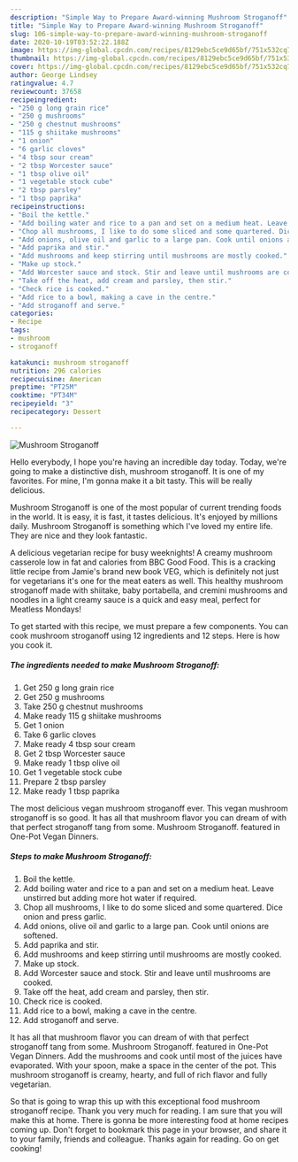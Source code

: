 ```yaml
---
description: "Simple Way to Prepare Award-winning Mushroom Stroganoff"
title: "Simple Way to Prepare Award-winning Mushroom Stroganoff"
slug: 106-simple-way-to-prepare-award-winning-mushroom-stroganoff
date: 2020-10-19T03:52:22.188Z
image: https://img-global.cpcdn.com/recipes/8129ebc5ce9d65bf/751x532cq70/mushroom-stroganoff-recipe-main-photo.jpg
thumbnail: https://img-global.cpcdn.com/recipes/8129ebc5ce9d65bf/751x532cq70/mushroom-stroganoff-recipe-main-photo.jpg
cover: https://img-global.cpcdn.com/recipes/8129ebc5ce9d65bf/751x532cq70/mushroom-stroganoff-recipe-main-photo.jpg
author: George Lindsey
ratingvalue: 4.7
reviewcount: 37658
recipeingredient:
- "250 g long grain rice"
- "250 g mushrooms"
- "250 g chestnut mushrooms"
- "115 g shiitake mushrooms"
- "1 onion"
- "6 garlic cloves"
- "4 tbsp sour cream"
- "2 tbsp Worcester sauce"
- "1 tbsp olive oil"
- "1 vegetable stock cube"
- "2 tbsp parsley"
- "1 tbsp paprika"
recipeinstructions:
- "Boil the kettle."
- "Add boiling water and rice to a pan and set on a medium heat. Leave unstirred but adding more hot water if required."
- "Chop all mushrooms, I like to do some sliced and some quartered. Dice onion and press garlic."
- "Add onions, olive oil and garlic to a large pan. Cook until onions are softened."
- "Add paprika and stir."
- "Add mushrooms and keep stirring until mushrooms are mostly cooked."
- "Make up stock."
- "Add Worcester sauce and stock. Stir and leave until mushrooms are cooked."
- "Take off the heat, add cream and parsley, then stir."
- "Check rice is cooked."
- "Add rice to a bowl, making a cave in the centre."
- "Add stroganoff and serve."
categories:
- Recipe
tags:
- mushroom
- stroganoff

katakunci: mushroom stroganoff 
nutrition: 296 calories
recipecuisine: American
preptime: "PT25M"
cooktime: "PT34M"
recipeyield: "3"
recipecategory: Dessert

---
```



![Mushroom Stroganoff](https://img-global.cpcdn.com/recipes/8129ebc5ce9d65bf/751x532cq70/mushroom-stroganoff-recipe-main-photo.jpg)

Hello everybody, I hope you're having an incredible day today. Today, we're going to make a distinctive dish, mushroom stroganoff. It is one of my favorites. For mine, I'm gonna make it a bit tasty. This will be really delicious.

Mushroom Stroganoff is one of the most popular of current trending foods in the world. It is easy, it is fast, it tastes delicious. It's enjoyed by millions daily. Mushroom Stroganoff is something which I've loved my entire life. They are nice and they look fantastic.

A delicious vegetarian recipe for busy weeknights! A creamy mushroom casserole low in fat and calories from BBC Good Food. This is a cracking little recipe from Jamie&#39;s brand new book VEG, which is definitely not just for vegetarians it&#39;s one for the meat eaters as well. This healthy mushroom stroganoff made with shiitake, baby portabella, and cremini mushrooms and noodles in a light creamy sauce is a quick and easy meal, perfect for Meatless Mondays!


To get started with this recipe, we must prepare a few components. You can cook mushroom stroganoff using 12 ingredients and 12 steps. Here is how you cook it.

<!--inarticleads1-->

##### The ingredients needed to make Mushroom Stroganoff:

1. Get 250 g long grain rice
1. Get 250 g mushrooms
1. Take 250 g chestnut mushrooms
1. Make ready 115 g shiitake mushrooms
1. Get 1 onion
1. Take 6 garlic cloves
1. Make ready 4 tbsp sour cream
1. Get 2 tbsp Worcester sauce
1. Make ready 1 tbsp olive oil
1. Get 1 vegetable stock cube
1. Prepare 2 tbsp parsley
1. Make ready 1 tbsp paprika


The most delicious vegan mushroom stroganoff ever. This vegan mushroom stroganoff is so good. It has all that mushroom flavor you can dream of with that perfect stroganoff tang from some. Mushroom Stroganoff. featured in One-Pot Vegan Dinners. 

<!--inarticleads2-->

##### Steps to make Mushroom Stroganoff:

1. Boil the kettle.
1. Add boiling water and rice to a pan and set on a medium heat. Leave unstirred but adding more hot water if required.
1. Chop all mushrooms, I like to do some sliced and some quartered. Dice onion and press garlic.
1. Add onions, olive oil and garlic to a large pan. Cook until onions are softened.
1. Add paprika and stir.
1. Add mushrooms and keep stirring until mushrooms are mostly cooked.
1. Make up stock.
1. Add Worcester sauce and stock. Stir and leave until mushrooms are cooked.
1. Take off the heat, add cream and parsley, then stir.
1. Check rice is cooked.
1. Add rice to a bowl, making a cave in the centre.
1. Add stroganoff and serve.


It has all that mushroom flavor you can dream of with that perfect stroganoff tang from some. Mushroom Stroganoff. featured in One-Pot Vegan Dinners. Add the mushrooms and cook until most of the juices have evaporated. With your spoon, make a space in the center of the pot. This mushroom stroganoff is creamy, hearty, and full of rich flavor and fully vegetarian. 

So that is going to wrap this up with this exceptional food mushroom stroganoff recipe. Thank you very much for reading. I am sure that you will make this at home. There is gonna be more interesting food at home recipes coming up. Don't forget to bookmark this page in your browser, and share it to your family, friends and colleague. Thanks again for reading. Go on get cooking!
